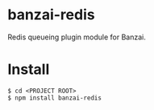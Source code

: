 # banzai-redis

Redis queueing plugin module for Banzai.

# Install

    $ cd <PROJECT ROOT>
    $ npm install banzai-redis